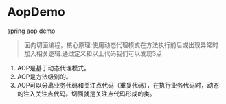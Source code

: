 # AopDemo
spring aop demo


> 面向切面编程，核心原理:使用动态代理模式在方法执行前后或出现异常时加入相关逻辑.通过定义和以上代码我们可以发现3点  

1. AOP是基于动态代理模式。
1. AOP是方法级别的。
1. AOP可以分离业务代码和关注点代码（重复代码），在执行业务代码时，动态的注入关注点代码。切面就是关注点代码形成的类。